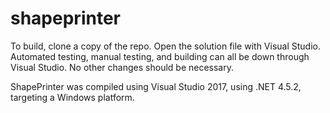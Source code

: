 # shapeprinter

To build, clone a copy of the repo.  Open the solution file with Visual Studio.  Automated testing, manual testing, and building can all be down through Visual Studio.  No other changes should be necessary.

ShapePrinter was compiled using Visual Studio 2017, using .NET 4.5.2, targeting a Windows platform.
